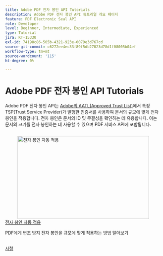```yaml
---
title: Adobe PDF 전자 봉인 API Tutorials
description: Adobe PDF 전자 봉인 API 튜토리얼 개요 페이지
feature: PDF Electronic Seal API
role: Developer
level: Beginner, Intermediate, Experienced
type: Tutorial
jira: KT-15330
exl-id: 74198c86-505b-4321-923e-0079e3d767cd
source-git-commit: c6272ee4ec33f89f5db27023d78d1f08005b04ef
workflow-type: tm+mt
source-wordcount: '115'
ht-degree: 0%

---
```


# Adobe PDF 전자 봉인 API Tutorials

Adobe PDF 전자 봉인 API는 [Adobe의 AATL(Approved Trust List)](https://helpx.adobe.com/kr/acrobat/kb/approved-trust-list1.html)에서 특정 TSP(Trust Service Provider)가 발행한 인증서를 사용하여 문서의 규모에 맞게 전자 봉인을 적용합니다. 전자 봉인은 문서의 ID 및 무결성을 확인하는 데 유용합니다. 이는 문서의 크기를 전자 봉인하는 데 사용할 수 있으며 PDF 서비스 API에 포함됩니다.

<!-- Comment -->
<!-- CARDS

* https://experienceleague.adobe.com/ko/docs/acrobat-services-learn/tutorials/eseal/automatically-apply-electronic-seal
  {target = _self}
  {title = Automatically apply an electronic seal}
  {description = Learn how to apply a tamper-evident electronic seal to PDFs at scale}
  {image = https://experienceleague.adobe.com/ko/docs/acrobat-services-learn/tutorials/eseal/media_1c3d300ec38133fdf7b4f8eb7c16d560e8a776e5c.png?width=400&format=webply&optimize=medium}
  {cta = Watch}

-->
<!-- End Comment -->

<!-- START CARDS HTML - DO NOT MODIFY BY HAND -->
<div class="columns">
    <div class="column is-half-tablet is-half-desktop is-one-third-widescreen" aria-label="Automatically apply an electronic seal">
        <div class="card" style="height: 100%; display: flex; flex-direction: column; height: 100%;">
            <div class="card-image">
                <figure class="image x-is-16by9">
                    <a href="https://experienceleague.adobe.com/ko/docs/acrobat-services-learn/tutorials/eseal/automatically-apply-electronic-seal" title="전자 봉인 자동 적용" target="_self" rel="referrer">
                        <img class="is-bordered-r-small" src="https://experienceleague.adobe.com/ko/docs/acrobat-services-learn/tutorials/eseal/media_1c3d300ec38133fdf7b4f8eb7c16d560e8a776e5c.png?width=400&format=webply&optimize=medium" alt="전자 봉인 자동 적용"
                             style="width: 100%; aspect-ratio: 16 / 9; object-fit: cover; overflow: hidden; display: block; margin: auto;">
                    </a>
                </figure>
            </div>
            <div class="card-content is-padded-small" style="display: flex; flex-direction: column; flex-grow: 1; justify-content: space-between;">
                <div class="top-card-content">
                    <p class="headline is-size-6 has-text-weight-bold">
                        <a href="https://experienceleague.adobe.com/ko/docs/acrobat-services-learn/tutorials/eseal/automatically-apply-electronic-seal" target="_self" rel="referrer" title="전자 봉인 자동 적용">전자 봉인 자동 적용</a>
                    </p>
                    <p class="is-size-6">PDF에게 변조 방지 전자 봉인을 규모에 맞게 적용하는 방법 알아보기</p>
                </div>
                <a href="https://experienceleague.adobe.com/ko/docs/acrobat-services-learn/tutorials/eseal/automatically-apply-electronic-seal" target="_self" rel="referrer" class="spectrum-Button spectrum-Button--outline spectrum-Button--primary spectrum-Button--sizeM" style="align-self: flex-start; margin-top: 1rem;">
                    <span class="spectrum-Button-label has-no-wrap has-text-weight-bold">시청</span>
                </a>
            </div>
        </div>
    </div>
</div>
<!-- END CARDS HTML - DO NOT MODIFY BY HAND -->
